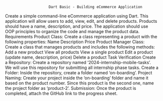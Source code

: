                         Dart Basic - Building eCommerce Application
Create a simple command-line eCommerce application using Dart. This application will allow users to add, view, edit, and delete products. Products should have a name, description, and price.  The application should use OOP principles to organize the code and manage the product data.
Requirements
Product Class: Create a class representing a product with the following properties:
Name
Description
Price
Product Manager Class: Create a class that manages products and includes the following methods:
Add a new product
View all products
View a single product
Edit a product (update name, description, price)
Delete a product
Task Verification
Create a Repository: Create a repository named ‘2024-internship-mobile-tasks’. We will use this repository for submitting all internship phase tasks.
Create a Folder: Inside the repository, create a folder named ‘on-boarding’.
Project Naming: Create your project inside the ‘on-boarding’ folder and name it based on the product number. Since this product is the second one, name the project folder as ‘product-2’.
Submission: Once the product is completed, attach the GitHub link to the progress sheet.
